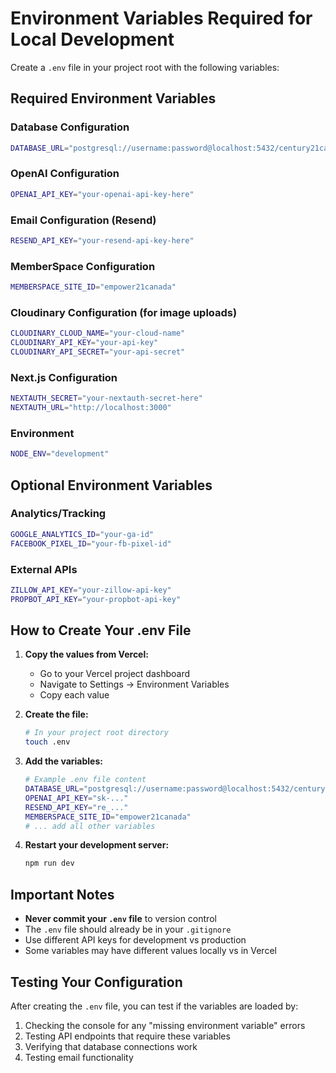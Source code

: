 # Environment Variables Required for Local Development

Create a `.env` file in your project root with the following variables:

## Required Environment Variables

### Database Configuration
```bash
DATABASE_URL="postgresql://username:password@localhost:5432/century21canada"
```

### OpenAI Configuration
```bash
OPENAI_API_KEY="your-openai-api-key-here"
```

### Email Configuration (Resend)
```bash
RESEND_API_KEY="your-resend-api-key-here"
```

### MemberSpace Configuration
```bash
MEMBERSPACE_SITE_ID="empower21canada"
```

### Cloudinary Configuration (for image uploads)
```bash
CLOUDINARY_CLOUD_NAME="your-cloud-name"
CLOUDINARY_API_KEY="your-api-key"
CLOUDINARY_API_SECRET="your-api-secret"
```

### Next.js Configuration
```bash
NEXTAUTH_SECRET="your-nextauth-secret-here"
NEXTAUTH_URL="http://localhost:3000"
```

### Environment
```bash
NODE_ENV="development"
```

## Optional Environment Variables

### Analytics/Tracking
```bash
GOOGLE_ANALYTICS_ID="your-ga-id"
FACEBOOK_PIXEL_ID="your-fb-pixel-id"
```

### External APIs
```bash
ZILLOW_API_KEY="your-zillow-api-key"
PROPBOT_API_KEY="your-propbot-api-key"
```

## How to Create Your .env File

1. **Copy the values from Vercel:**
   - Go to your Vercel project dashboard
   - Navigate to Settings → Environment Variables
   - Copy each value

2. **Create the file:**
   ```bash
   # In your project root directory
   touch .env
   ```

3. **Add the variables:**
   ```bash
   # Example .env file content
   DATABASE_URL="postgresql://username:password@localhost:5432/century21canada"
   OPENAI_API_KEY="sk-..."
   RESEND_API_KEY="re_..."
   MEMBERSPACE_SITE_ID="empower21canada"
   # ... add all other variables
   ```

4. **Restart your development server:**
   ```bash
   npm run dev
   ```

## Important Notes

- **Never commit your `.env` file** to version control
- The `.env` file should already be in your `.gitignore`
- Use different API keys for development vs production
- Some variables may have different values locally vs in Vercel

## Testing Your Configuration

After creating the `.env` file, you can test if the variables are loaded by:

1. Checking the console for any "missing environment variable" errors
2. Testing API endpoints that require these variables
3. Verifying that database connections work
4. Testing email functionality

